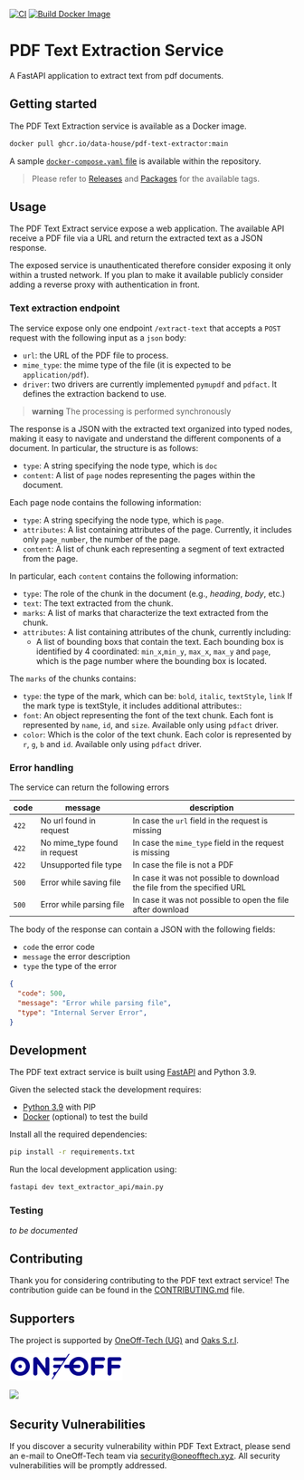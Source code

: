 [![CI](https://github.com/data-house/pdf-text-extractor/actions/workflows/ci.yml/badge.svg)](https://github.com/data-house/pdf-text-extractor/actions/workflows/ci.yml) [![Build Docker Image](https://github.com/data-house/pdf-text-extractor/actions/workflows/docker.yml/badge.svg)](https://github.com/data-house/pdf-text-extractor/actions/workflows/docker.yml)

# PDF Text Extraction Service

A FastAPI application to extract text from pdf documents.

## Getting started

The PDF Text Extraction service is available as a Docker image.

```bash
docker pull ghcr.io/data-house/pdf-text-extractor:main
```

A sample [`docker-compose.yaml` file](./docker-compose.yaml) is available within the repository.


> Please refer to [Releases](https://github.com/data-house/pdf-text-extractor/releases) and [Packages](https://github.com/data-house/pdf-text-extractor/pkgs/container/pdf-text-extractor) for the available tags.


## Usage

The PDF Text Extract service expose a web application. The available API receive a PDF file via a URL and return the extracted text as a JSON response.

The exposed service is unauthenticated therefore consider exposing it only within a trusted network. If you plan to make it available publicly consider adding a reverse proxy with authentication in front.

### Text extraction endpoint

The service expose only one endpoint `/extract-text` that accepts a `POST` request
with the following input as a `json` body:

- `url`: the URL of the PDF file to process.
- `mime_type`: the mime type of the file (it is expected to be `application/pdf`).
- `driver`: two drivers are currently implemented `pymupdf` and `pdfact`. It defines the extraction backend to use.

> **warning** The processing is performed synchronously

The response is a JSON with the extracted text organized into typed nodes, making it easy to navigate and understand the different components of a document.
In particular, the structure is as follows:
- `type`: A string specifying the node type, which is `doc`
- `content`: A list of `page` nodes representing the pages within the document.

Each page node contains the following information:
- `type`: A string specifying the node type, which is `page`.
- `attributes`: A list containing attributes of the page. Currently, it includes only `page_number`, the number of the page.
- `content`: A list of chunk each representing a segment of text extracted from the page.

In particular, each `content` contains the following information:
  - `type`: The role of the chunk in the document (e.g., _heading_, _body_, etc.)
  - `text`: The text extracted from the chunk.
  - `marks`: A list of marks that characterize the text extracted from the chunk.
  - `attributes`: A list containing attributes of the chunk, currently including:
    - A list of bounding boxs that contain the text. Each bounding box is identified by 4 coordinated: 
    `min_x`,`min_y`, `max_x`, `max_y` and `page`, which is the page number where the bounding box is located.

The `marks` of the chunks contains:
- `type`: the type of the mark, which can be: `bold`, `italic`, `textStyle`, `link`
If the mark type is textStyle, it includes additional attributes::
- `font`: An object representing the font of the text chunk. 
Each font is represented by `name`, `id`, and `size`. Available only using `pdfact` driver.
- `color`: Which is the color of the text chunk. 
Each color is represented by `r`, `g`, `b` and `id`. Available only using `pdfact` driver.

### Error handling

The service can return the following errors

| code  | message                       | description                                                             |
|-------|-------------------------------|-------------------------------------------------------------------------|
| `422` | No url found in request       | In case the `url` field in the request is missing                       |
| `422` | No mime_type found in request | In case the `mime_type` field in the request is missing                 |
| `422` | Unsupported file type         | In case the file is not a PDF                                           |
| `500` | Error while saving file       | In case it was not possible to download the file from the specified URL |
| `500` | Error while parsing file      | In case it was not possible to open the file after download             |


The body of the response can contain a JSON with the following fields:

- `code` the error code
- `message` the error description
- `type` the type of the error

```json
{
  "code": 500,
  "message": "Error while parsing file",
  "type": "Internal Server Error",
}
```

## Development

The PDF text extract service is built using [FastAPI](https://fastapi.tiangolo.com/) and Python 3.9.

Given the selected stack the development requires:

- [Python 3.9](https://www.python.org/) with PIP
- [Docker](https://www.docker.com/) (optional) to test the build


Install all the required dependencies:

```bash
pip install -r requirements.txt
```

Run the local development application using:

```bash
fastapi dev text_extractor_api/main.py
```


### Testing

_to be documented_


## Contributing

Thank you for considering contributing to the PDF text extract service! The contribution guide can be found in the [CONTRIBUTING.md](./.github/CONTRIBUTING.md) file.


## Supporters

The project is supported by [OneOff-Tech (UG)](https://oneofftech.de) and [Oaks S.r.l](https://www.oaks.cloud/).

<p align="left"><a href="https://oneofftech.de" target="_blank"><img src="https://raw.githubusercontent.com/OneOffTech/.github/main/art/oneofftech-logo.svg" width="200"></a></p>

<p align="left"><a href="https://www.oaks.cloud" target="_blank"><img src="https://raw.githubusercontent.com/data-house/pdf-text-extractor/main/.github/art/oaks-logo.svg" width="200"></a></p>


## Security Vulnerabilities

If you discover a security vulnerability within PDF Text Extract, please send an e-mail to OneOff-Tech team via [security@oneofftech.xyz](mailto:security@oneofftech.xyz). All security vulnerabilities will be promptly addressed.

